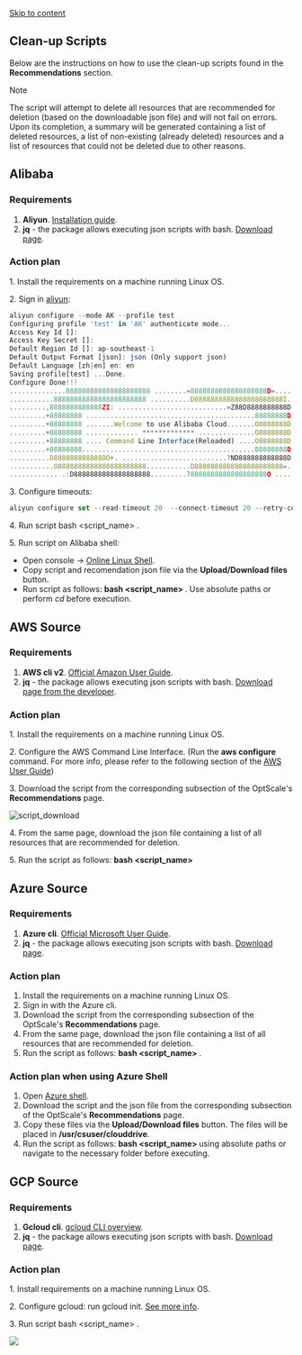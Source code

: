 [Skip to content](https://hystax.com/documentation/optscale/#cleanup-scripts)

## Clean-up Scripts

Below are the instructions on how to use the clean-up scripts found in the **Recommendations** section.

Note

The script will attempt to delete all resources that are recommended for deletion (based on the downloadable json file) and will not fail on errors. Upon its completion, a summary will be generated containing a list of deleted resources, a list of non-existing (already deleted) resources and a list of resources that could not be deleted due to other reasons.

## Alibaba

### Requirements

1. **Aliyun**. [Installation guide](https://www.alibabacloud.com/help/en/cli/install-cli-on-linux?spm=a2c63.p38356.0.0.540c20e0EjR2dd).
2. **jq** - the package allows executing json scripts with bash. [Download page](https://stedolan.github.io/jq/download/).

### Action plan

1\. Install the requirements on a machine running Linux OS.

2\. Sign in [aliyun](https://www.alibabacloud.com/help/en/cli/configure-credentials?spm=a2c63.p38356.0.0.358b6be5UJWDO2):

```js
aliyun configure --mode AK --profile test
Configuring profile 'test' in 'AK' authenticate mode...
Access Key Id []: 
Access Key Secret []: 
Default Region Id []: ap-southeast-1
Default Output Format [json]: json (Only support json)
Default Language [zh|en] en: en
Saving profile[test] ...Done.
Configure Done!!!
..............888888888888888888888 ........=8888888888888888888D=..............
...........88888888888888888888888 ..........D8888888888888888888888I...........
.........,8888888888888ZI: ...........................=Z88D8888888888D..........
.........+88888888 ..........................................88888888D..........
.........+88888888 .......Welcome to use Alibaba Cloud.......O8888888D..........
.........+88888888 ............. ************* ..............O8888888D..........
.........+88888888 .... Command Line Interface(Reloaded) ....O8888888D..........
.........+88888888...........................................88888888D..........
..........D888888888888DO+. ..........................?ND888888888888D..........
...........O8888888888888888888888...........D8888888888888888888888=...........
............ .:D8888888888888888888.........78888888888888888888O ..............
```

3\. Configure timeouts:

```js
aliyun configure set --read-timeout 20  --connect-timeout 20 --retry-count 3
```

4\. Run script bash <script\_name> <path to recommendation json file>.

5\. Run script on Alibaba shell:

- Open console → [Online Linux Shell](https://shell.alibabacloud.com/?spm=5176.12818093.resource-links.dcli.551c12d2L3gIYR).
- Copy script and recomendation json file via the **Upload/Download files** button.
- Run script as follows: **bash <script\_name> <path to recommendation json file>**. Use absolute paths or perform *cd* before execution.

## AWS Source

### Requirements

1. **AWS cli v2**. [Official Amazon User Guide](https://docs.aws.amazon.com/cli/latest/userguide/install-cliv2-linux.html).
2. **jq** - the package allows executing json scripts with bash. [Download page from the developer](https://stedolan.github.io/jq/download/).

### Action plan

1\. Install the requirements on a machine running Linux OS.

2\. Configure the AWS Command Line Interface. (Run the **aws configure** command. For more info, please refer to the following section of the [AWS User Guide](https://docs.aws.amazon.com/cli/latest/userguide/cli-configure-quickstart.html))

3\. Download the script from the corresponding subsection of the OptScale's **Recommendations** page.

![script_download](https://hystax.com/documentation/optscale/_static/screens/optscales_recommendations/script_download.png)

4\. From the same page, download the json file containing a list of all resources that are recommended for deletion.

5\. Run the script as follows: **bash <script\_name> <path to json file>**

## Azure Source

### Requirements

1. **Azure cli**. [Official Microsoft User Guide](https://docs.microsoft.com/en-us/cli/azure/install-azure-cli-linux?pivots=apt).
2. **jq** - the package allows executing json scripts with bash. [Download page](https://stedolan.github.io/jq/download/).

### Action plan

1. Install the requirements on a machine running Linux OS.
2. Sign in with the Azure cli.
3. Download the script from the corresponding subsection of the OptScale's **Recommendations** page.
4. From the same page, download the json file containing a list of all resources that are recommended for deletion.
5. Run the script as follows: **bash <script\_name> <path to json file>**.

### Action plan when using Azure Shell

1. Open [Azure shell](https://portal.azure.com/#cloudshell/).
2. Download the script and the json file from the corresponding subsection of the OptScale's **Recommendations** page.
3. Copy these files via the **Upload/Download files** button. The files will be placed in **/usr/csuser/clouddrive**.
4. Run the script as follows: **bash <script\_name> <path to json file>** using absolute paths or navigate to the necessary folder before executing.

## GCP Source

### Requirements

1. **Gcloud cli**. [gcloud CLI overview](https://cloud.google.com/sdk/gcloud).
2. **jq** - the package allows executing json scripts with bash. [Download page](https://stedolan.github.io/jq/download/).

### Action plan

1\. Install requirements on a machine running Linux OS.

2\. Configure gcloud: run gcloud init. [See more info](https://cloud.google.com/sdk/docs/initializing).

3\. Run script bash <script\_name> <path to recommendation json file>.

![](https://hystax.com/documentation/optscale/images/snipp4.svg)